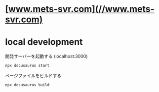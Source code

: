 # [www.mets-svr.com](//www.mets-svr.com)

# local development

開発サーバーを起動する (localhost:3000)

```sh
npx docusaurus start
```

ページファイルをビルドする

```sh
npx docusaurus build
```
